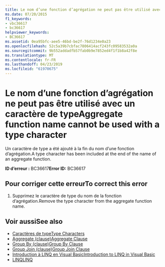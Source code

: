 ```yaml
---
title: Le nom d’une fonction d’agrégation ne peut pas être utilisé avec un caractère de type
ms.date: 07/20/2015
f1_keywords:
- vbc36617
- bc36617
helpviewer_keywords:
- BC36617
ms.assetid: 0ea95bfc-aee5-46bd-be2f-76d1234e0a23
ms.openlocfilehash: 52c5a39b7cbfac7806414acf243fc09583532a0a
ms.sourcegitcommit: 9b552addadfb57fab0b9e7852ed4f1f1b8a42f8e
ms.translationtype: MT
ms.contentlocale: fr-FR
ms.lasthandoff: 04/23/2019
ms.locfileid: "61970675"
---
```

# <a name="aggregate-function-name-cannot-be-used-with-a-type-character"></a><span data-ttu-id="313eb-102">Le nom d’une fonction d’agrégation ne peut pas être utilisé avec un caractère de type</span><span class="sxs-lookup"><span data-stu-id="313eb-102">Aggregate function name cannot be used with a type character</span></span>
<span data-ttu-id="313eb-103">Un caractère de type a été ajouté à la fin du nom d’une fonction d’agrégation.</span><span class="sxs-lookup"><span data-stu-id="313eb-103">A type character has been included at the end of the name of an aggregate function.</span></span>  
  
 <span data-ttu-id="313eb-104">**ID d’erreur :** BC36617</span><span class="sxs-lookup"><span data-stu-id="313eb-104">**Error ID:** BC36617</span></span>  
  
## <a name="to-correct-this-error"></a><span data-ttu-id="313eb-105">Pour corriger cette erreur</span><span class="sxs-lookup"><span data-stu-id="313eb-105">To correct this error</span></span>  
  
1. <span data-ttu-id="313eb-106">Supprimez le caractère de type du nom de la fonction d’agrégation.</span><span class="sxs-lookup"><span data-stu-id="313eb-106">Remove the type character from the aggregate function name.</span></span>  
  
## <a name="see-also"></a><span data-ttu-id="313eb-107">Voir aussi</span><span class="sxs-lookup"><span data-stu-id="313eb-107">See also</span></span>

- [<span data-ttu-id="313eb-108">Caractères de type</span><span class="sxs-lookup"><span data-stu-id="313eb-108">Type Characters</span></span>](../../visual-basic/programming-guide/language-features/data-types/type-characters.md)
- [<span data-ttu-id="313eb-109">Aggregate (clause)</span><span class="sxs-lookup"><span data-stu-id="313eb-109">Aggregate Clause</span></span>](../../visual-basic/language-reference/queries/aggregate-clause.md)
- [<span data-ttu-id="313eb-110">Group By (clause)</span><span class="sxs-lookup"><span data-stu-id="313eb-110">Group By Clause</span></span>](../../visual-basic/language-reference/queries/group-by-clause.md)
- [<span data-ttu-id="313eb-111">Group Join (clause)</span><span class="sxs-lookup"><span data-stu-id="313eb-111">Group Join Clause</span></span>](../../visual-basic/language-reference/queries/group-join-clause.md)
- [<span data-ttu-id="313eb-112">Introduction à LINQ en Visual Basic</span><span class="sxs-lookup"><span data-stu-id="313eb-112">Introduction to LINQ in Visual Basic</span></span>](../../visual-basic/programming-guide/language-features/linq/introduction-to-linq.md)
- [<span data-ttu-id="313eb-113">LINQ</span><span class="sxs-lookup"><span data-stu-id="313eb-113">LINQ</span></span>](../../visual-basic/programming-guide/language-features/linq/index.md)
